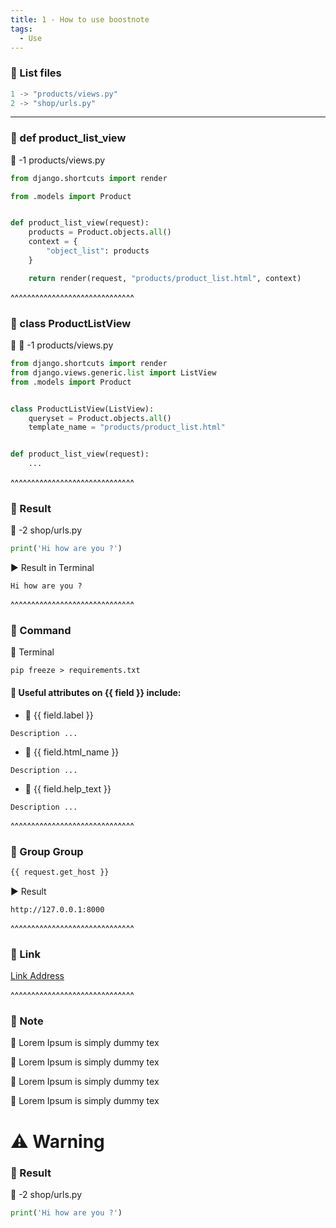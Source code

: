 ```yaml
---
title: 1 - How to use boostnote
tags:
  - Use
---
```


### 📜 List files
```python
1 -> "products/views.py"
2 -> "shop/urls.py"
```
---
### 💬 def product_list_view
 📁 -1 products/views.py
```python
from django.shortcuts import render

from .models import Product


def product_list_view(request):
    products = Product.objects.all()
    context = {
        "object_list": products
    }

    return render(request, "products/product_list.html", context)

```
^^^^^^^^^^^^^^^^^^^^^^^^^^^^^^
### 💬 class ProductListView
 📁 🔁 -1 products/views.py
```python
from django.shortcuts import render
from django.views.generic.list import ListView
from .models import Product


class ProductListView(ListView):
    queryset = Product.objects.all()
    template_name = "products/product_list.html"


def product_list_view(request):
    ...
```

^^^^^^^^^^^^^^^^^^^^^^^^^^^^^^
### 💬 Result
 📁 -2 shop/urls.py
```python
print('Hi how are you ?')
```

▶️ Result in Terminal

```shell
Hi how are you ?
```

^^^^^^^^^^^^^^^^^^^^^^^^^^^^^^
### 💬 Command
🔰 Terminal
```shell
pip freeze > requirements.txt
```
#### 💬 Useful attributes on {{ field }} include:

- 📌 {{ field.label }}
```
Description ...
```

- 📌 {{ field.html_name }}
```
Description ...
```
- 📌 {{ field.help_text }}

```
Description ...
```
^^^^^^^^^^^^^^^^^^^^^^^^^^^^^^
### 💬 Group Group
```python
{{ request.get_host }}
```

▶️ Result

```shell
http://127.0.0.1:8000
```
^^^^^^^^^^^^^^^^^^^^^^^^^^^^^^
### 💬 Link
[Link Address](https://docs.djangoproject.com/en/3.0/topics/auth/default/)

^^^^^^^^^^^^^^^^^^^^^^^^^^^^^^
### 💬 Note
📝 Lorem Ipsum is simply dummy tex

📝 Lorem Ipsum is simply dummy tex

📝 Lorem Ipsum is simply dummy tex

📝 Lorem Ipsum is simply dummy tex


# ⚠️ Warning
### 💬 Result
 📁 -2 shop/urls.py
```python
print('Hi how are you ?')
```
